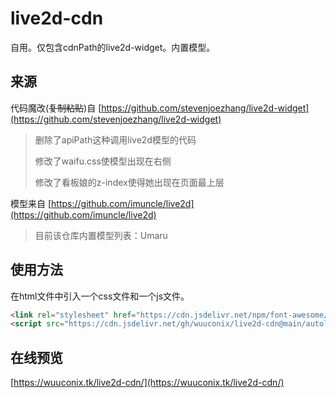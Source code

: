 # live2d-cdn
自用。仅包含cdnPath的live2d-widget。内置模型。

## 来源

代码魔改(~~复制粘贴~~)自 [https://github.com/stevenjoezhang/live2d-widget](https://github.com/stevenjoezhang/live2d-widget)

> 删除了apiPath这种调用live2d模型的代码
>
> 修改了waifu.css使模型出现在右侧
>
> 修改了看板娘的z-index使得她出现在页面最上层

模型来自 [https://github.com/imuncle/live2d](https://github.com/imuncle/live2d)

> 目前该仓库内置模型列表：Umaru

## 使用方法

在html文件中引入一个css文件和一个js文件。

```html
<link rel="stylesheet" href="https://cdn.jsdelivr.net/npm/font-awesome/css/font-awesome.min.css">
<script src="https://cdn.jsdelivr.net/gh/wuuconix/live2d-cdn@main/autoload.js"></script>
```

## 在线预览

[https://wuuconix.tk/live2d-cdn/](https://wuuconix.tk/live2d-cdn/)